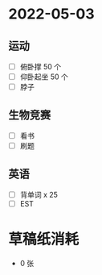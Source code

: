 # **2022-05-03**

## 运动

- [ ] 俯卧撑 50 个
- [ ] 仰卧起坐 50 个
- [ ] 脖子

## 生物竞赛
- [ ] 看书
- [ ] 刷题

## 英语
- [ ] 背单词 x 25
- [ ] EST

# 草稿纸消耗

- 0 张
